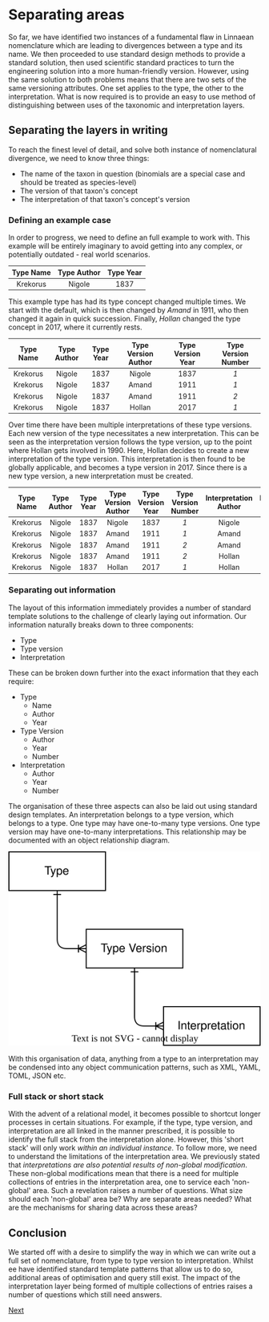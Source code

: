 # Separating areas
So far, we have identified two instances of a fundamental flaw in Linnaean nomenclature which are leading to divergences between a type and its name. We then proceeded to use standard design methods to provide a standard solution, then used scientific standard practices to turn the engineering solution into a more human-friendly version. However, using the same solution to both problems means that there are two sets of the same versioning attributes. One set applies to the type, the other to the interpretation. What is now required is to provide an easy to use method of distinguishing between uses of the taxonomic and interpretation layers.

## Separating the layers in writing
To reach the finest level of detail, and solve both instance of nomenclatural divergence, we need to know three things:
- The name of the taxon in question (binomials are a special case and should be treated as species-level)
- The version of that taxon's concept
- The interpretation of that taxon's concept's version

### Defining an example case
In order to progress, we need to define an full example to work with. This example will be entirely imaginary to avoid getting into any complex, or potentially outdated - real world scenarios.

|Type Name|Type Author|Type Year|
|:-:|:-:|:-:|
|Krekorus|Nigole|1837|

This example type has had its type concept changed multiple times. We start with the default, which is then changed by *Amand* in 1911, who then changed it again in quick succession. Finally, *Hollan* changed the type concept in 2017, where it currently rests.

|Type Name|Type Author|Type Year|Type Version Author|Type Version Year|Type Version Number|
|:-:|:-:|:-:|:-:|:-:|:-:|
|Krekorus|Nigole|1837|Nigole|1837|*1*|
|Krekorus|Nigole|1837|Amand|1911|*1*|
|Krekorus|Nigole|1837|Amand|1911|*2*|
|Krekorus|Nigole|1837|Hollan|2017|*1*|

Over time there have been multiple interpretations of these type versions. Each new version of the type necessitates a new interpretation. This can be seen as the interpretation version follows the type version, up to the point where Hollan gets involved in 1990. Here, Hollan decides to create a new interpretation of the type version. This interpretation is then found to be globally applicable, and becomes a type version in 2017. Since there is a new type version, a new interpretation must be created.

|Type Name|Type Author|Type Year|Type Version Author|Type Version Year|Type Version Number|Interpretation Author|Interpretation Year|Interpretation Number|
|:-:|:-:|:-:|:-:|:-:|:-:|:-:|:-:|:-:|
|Krekorus|Nigole|1837|Nigole|1837|*1*|Nigole|1837|*1*|
|Krekorus|Nigole|1837|Amand|1911|*1*|Amand|1911|*1*|
|Krekorus|Nigole|1837|Amand|1911|*2*|Amand|1911|*2*|
|Krekorus|Nigole|1837|Amand|1911|*2*|Hollan|1990|*1*|
|Krekorus|Nigole|1837|Hollan|2017|*1*|Hollan|2017|*1*|

### Separating out information
The layout of this information immediately provides a number of standard template solutions to the challenge of clearly laying out information. Our information naturally breaks down to three components:
- Type
- Type version
- Interpretation

These can be broken down further into the exact information that they each require:

- Type
    - Name
    - Author
    - Year
- Type Version
    - Author
    - Year
    - Number
- Interpretation
    - Author
    - Year
    - Number

The organisation of these three aspects can also be laid out using standard design templates. An interpretation belongs to a type version, which belongs to a type. One type may have one-to-many type versions. One type version may have one-to-many interpretations. This relationship may be documented with an object relationship diagram.

![](./image/ord.drawio.svg)

With this organisation of data, anything from a type to an interpretation may be condensed into any object communication patterns, such as XML, YAML, TOML, JSON etc.

### Full stack or short stack
With the advent of a relational model, it becomes possible to shortcut longer processes in certain situations. For example, if the type, type version, and interpretation are all linked in the manner prescribed, it is possible to identify the full stack from the interpretation alone. However, this 'short stack' will only work *within an individual instance*. To follow more, we need to understand the limitations of the interpretation area. We previously stated that *interpretations are also potential results of non-global modification*. These non-global modifications mean that there is a need for multiple collections of entries in the interpretation area, one to service each 'non-global' area. Such a revelation raises a number of questions. What size should each 'non-global' area be? Why are separate areas needed? What are the mechanisms for sharing data across these areas?

## Conclusion
We started off with a desire to simplify the way in which we can write out a full set of nomenclature, from type to type version to interpretation. Whilst ee have identified standard template patterns that allow us to do so, additional areas of optimisation and query still exist. The impact of the interpretation layer being formed of multiple collections of entries raises a number of questions which still need answers.

[Next](./separation-of-concerns.md)